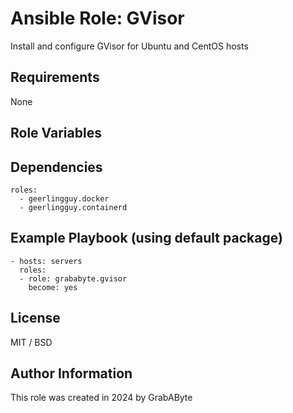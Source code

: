 # Ansible Role: GVisor
Install and configure GVisor for Ubuntu and CentOS hosts

## Requirements
None

## Role Variables

## Dependencies
```
roles:
  - geerlingguy.docker
  - geerlingguy.containerd
```

## Example Playbook (using default package)
```
- hosts: servers
  roles:
  - role: grababyte.gvisor
    become: yes
```

## License
MIT / BSD

## Author Information
This role was created in 2024 by GrabAByte
